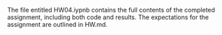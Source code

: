 The file entitled HW04.iypnb contains the full contents of the completed assignment, including both code and results. The expectations for the assignment are outlined in HW.md. 
